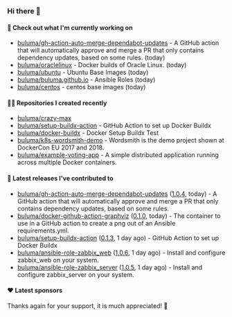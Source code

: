 ### Hi there 👋

#### 👷 Check out what I'm currently working on

- [buluma/gh-action-auto-merge-dependabot-updates](https://github.com/buluma/gh-action-auto-merge-dependabot-updates) - A GitHub action that will automatically approve and merge a PR that only contains dependency updates, based on some rules. (today)
- [buluma/oraclelinux](https://github.com/buluma/oraclelinux) - Docker builds of Oracle Linux. (today)
- [buluma/ubuntu](https://github.com/buluma/ubuntu) - Ubuntu Base Images (today)
- [buluma/buluma.github.io](https://github.com/buluma/buluma.github.io) - Ansible Roles (today)
- [buluma/centos](https://github.com/buluma/centos) - centos base images (today)

#### 👨‍💻 Repositories I created recently

- [buluma/crazy-max](https://github.com/buluma/crazy-max)
- [buluma/setup-buildx-action](https://github.com/buluma/setup-buildx-action) - GitHub Action to set up Docker Buildx
- [buluma/docker-buildx](https://github.com/buluma/docker-buildx) - Docker Setup Buildx Test
- [buluma/k8s-wordsmith-demo](https://github.com/buluma/k8s-wordsmith-demo) - Wordsmith is the demo project shown at DockerCon EU 2017 and 2018.
- [buluma/example-voting-app](https://github.com/buluma/example-voting-app) - A simple distributed application running across multiple Docker containers.

#### 🚀 Latest releases I've contributed to

- [buluma/gh-action-auto-merge-dependabot-updates](https://github.com/buluma/gh-action-auto-merge-dependabot-updates) ([1.0.4](https://github.com/buluma/gh-action-auto-merge-dependabot-updates/releases/tag/1.0.4), today) - A GitHub action that will automatically approve and merge a PR that only contains dependency updates, based on some rules.
- [buluma/docker-github-action-graphviz](https://github.com/buluma/docker-github-action-graphviz) ([0.1.0](https://github.com/buluma/docker-github-action-graphviz/releases/tag/0.1.0), today) - The container to use in a GitHub action to create a png out of an Ansible requirements.yml.
- [buluma/setup-buildx-action](https://github.com/buluma/setup-buildx-action) ([0.1.3](https://github.com/buluma/setup-buildx-action/releases/tag/0.1.3), 1 day ago) - GitHub Action to set up Docker Buildx
- [buluma/ansible-role-zabbix_web](https://github.com/buluma/ansible-role-zabbix_web) ([1.0.6](https://github.com/buluma/ansible-role-zabbix_web/releases/tag/1.0.6), 1 day ago) - Install and configure zabbix_web on your system.
- [buluma/ansible-role-zabbix_server](https://github.com/buluma/ansible-role-zabbix_server) ([1.0.5](https://github.com/buluma/ansible-role-zabbix_server/releases/tag/1.0.5), 1 day ago) - Install and configure zabbix_server on your system.

#### ❤️ Latest sponsors

Thanks again for your support, it is much appreciated! 🙏
